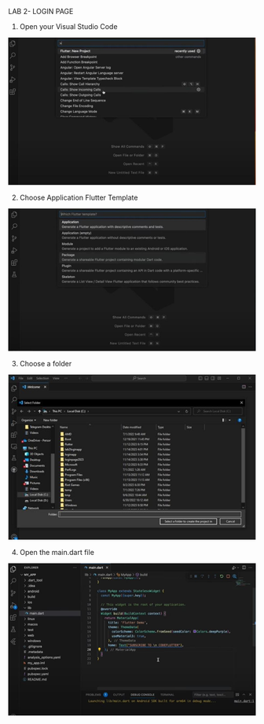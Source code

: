 LAB 2- LOGIN PAGE

1.	Open your Visual Studio Code

<img src= "https://raw.githubusercontent.com/addff/2310-ICT602/main/M3CS2666A/Team%207%20-%20ChipiChapa/Lab%20Work%202/image/step%201.png? raw=true" alt="image" width="auto" height="auto">

2.	Choose Application Flutter Template

<img src= "https://raw.githubusercontent.com/addff/2310-ICT602/main/M3CS2666A/Team%207%20-%20ChipiChapa/Lab%20Work%202/image/step%202.png? raw=true" alt="image" width="auto" height="auto">

3.	Choose a folder

<img src= "https://raw.githubusercontent.com/addff/2310-ICT602/main/M3CS2666A/Team%207%20-%20ChipiChapa/Lab%20Work%202/image/step%203.png? raw=true" alt="image" width="auto" height="auto">

4.	Open the main.dart file

<img src= "https://raw.githubusercontent.com/addff/2310-ICT602/main/M3CS2666A/Team%207%20-%20ChipiChapa/Lab%20Work%202/image/step%204.png? raw=true" alt="image" width="auto" height="auto">
